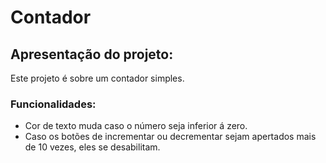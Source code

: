 # Contador
## Apresentação do projeto:
Este projeto é sobre um contador simples.

### Funcionalidades:
- Cor de texto muda caso o número seja inferior á zero.
- Caso os botões de incrementar ou decrementar sejam apertados mais de 10 vezes, eles se desabilitam.
